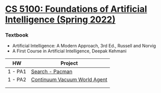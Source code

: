 # [CS 5100: Foundations of Artificial Intelligence (Spring 2022)]()

### Textbook
* Artificial Intelligence: A Modern Approach, 3rd Ed., Russell and Norvig
* A First Course in Artificial Intelligence, Deepak Kehmani


| HW      | Project                                                                                 |
|---------|-----------------------------------------------------------------------------------------|
| 1 - PA1 | [Search - Pacman](https://github.com/prasadshreyas/pacman-search.git)                   |
| 1 - PA2 | [Continuum Vacuum World Agent](https://github.com/prasadshreyas/vacuum-world-agent.git) |
|         |                                                                                         |
|         |                                                                                         |
